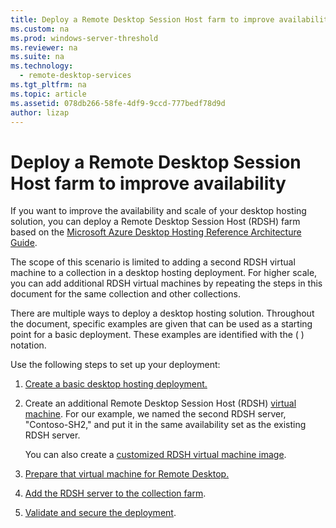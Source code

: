 ```yaml
---
title: Deploy a Remote Desktop Session Host farm to improve availability
ms.custom: na
ms.prod: windows-server-threshold
ms.reviewer: na
ms.suite: na
ms.technology: 
  - remote-desktop-services
ms.tgt_pltfrm: na
ms.topic: article
ms.assetid: 078db266-58fe-4df9-9ccd-777bedf78d9d
author: lizap
---
```

# Deploy a Remote Desktop Session Host farm to improve availability
If you want to improve the availability and scale of your desktop hosting solution, you can deploy a Remote Desktop Session Host (RDSH) farm based on the [Microsoft Azure Desktop Hosting Reference Architecture Guide](Desktop-Hosting-Reference-Architecture.md).   
  
The scope of this scenario is limited to adding a second RDSH virtual machine to a collection in a desktop hosting deployment. For higher scale, you can add additional RDSH virtual machines by repeating the steps in this document for the same collection and other collections.   
  
There are multiple ways to deploy a desktop hosting solution. Throughout the document, specific examples are given that can be used as a starting point for a basic deployment. These examples are identified with the ( ) notation.   
  
Use the following steps to set up your deployment:  
  
1. [Create a basic desktop hosting deployment.](Deploy-a-basic-desktop-hosting-environment-using-Azure-IaaS.md)  
2. Create an additional Remote Desktop Session Host (RDSH) [virtual machine](https://azure.microsoft.com/documentation/articles/virtual-machines-windows-hero-tutorial/). For our example, we named the second RDSH server, "Contoso-SH2," and put it in the same availability set as the existing RDSH server.  
  
	You can also create a [customized RDSH virtual machine image](https://azure.microsoft.com/documentation/articles/virtual-machines-windows-upload-image/).  
3. [Prepare that virtual machine for Remote Desktop.](Prepare-the-RDSH-virtual-machine.md)  
4. [Add the RDSH server to the collection farm](Add-the-RDSH-server-to-the-collection-farm.md).  
5. [Validate and secure the deployment](Validate-and-secure-the-RD-collection-farm-deployment.md).  

